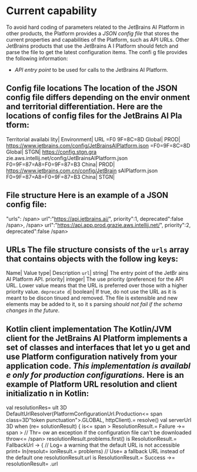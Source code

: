 # Current capability

To avoid hard coding of parameters related to the JetBrains AI Platform in other products, the Platform provides a _JSON config file_ that stores the current properties and capabilities of the Platform, such as API URLs. Other JetBrains products that use the JetBrains A I Platform should fetch and parse the file to get the latest configuration items.
The confi g file provides the following information:
 * _API entry point_ to be used for calls to the JetBrains AI Platform.
## Config file locations The location of the JSON config file differs depending on the envir onment and territorial differentiation. Here are the locations of config files for the JetBrains AI Pla tform:
Territorial availabi lity| Environment| URL 
=F0 9F=8C=8D Global| PROD| https://www.jetbrains.com/config/JetBrainsAIPlatform.json 
=F0=9F=8C=8D Global| STGN| https://config.stgn.gra zie.aws.intellij.net/config/JetBrainsAIPlatform.json F0=9F=87=A8=F0=9F=87=B3 China| PROD| https://www.jetbrains.com.cn/config/JetBrain sAIPlatform.json F0=9F=87=A8=F0=9F=87=B3 China| STGN| [](<"https://config.stgn.ai.jetbr=>) 
## File structure Here is an example of a JSON config file:
 "urls":
 /span>
 url":"https://api.jetbrains.ai/",
 priority":1,
 deprecated":false
 /span>,
 /span>
 url":"https://api.app.prod.grazie.aws.intellij.net/",
 priority":2,
 deprecated":false
 /span>
## URLs The file structure consists of the `urls` array that contains objects with the follow ing keys:
Name| Value type| Description 
`url`| string| The entry point of the JetBr ains AI Platform API. 
priority| integer| The use priority (preference) for the API URL. Lower value means that the URL is preferred over those with a higher priority value. 
`deprecate d`| boolean| If true, do not use the URL as it is meant to be discon tinued and removed. 
The file is extensible and new elements may be added to it, so it s parsing _should not fail if the schema changes in the future_.
## Kotlin client implementation The Kotlin/JVM client for the JetBrains AI Platform implements a set of classes and interfaces that let yo u get and use Platform configuration natively from your application code. _This implementation is availabl e only for production configurations._ Here is an example of Platform URL resolution and client initializatio n in Kotlin:
 val resolutionRes=
 ult 3D DefaultUrlResolver(PlatformConfigurationUrl.Production<=
 span class=3D"token punctuation">.GLOBAL, httpClient).=
 resolve()
 val serverUrl 3D when (re=
 solutionResult) {
 is<=
 span > ResolutionResult.=
 Failure ->=
 span >
 // Thr=
 ow an exception if the configuration file can't be downloaded throw<=
 /span> resolutionResult.problems.first()
 is ResolutionResult.=
 FallbackUrl -> {
 // Log=
 a warning that the default URL is not accessible print=
 ln(resolut=
 ionResult.=
 problems)
 // Use=
 a fallback URL instead of the default one resolutionResult.url is ResolutionResult.=
 Success ->=
 resolutionResult=
 .url